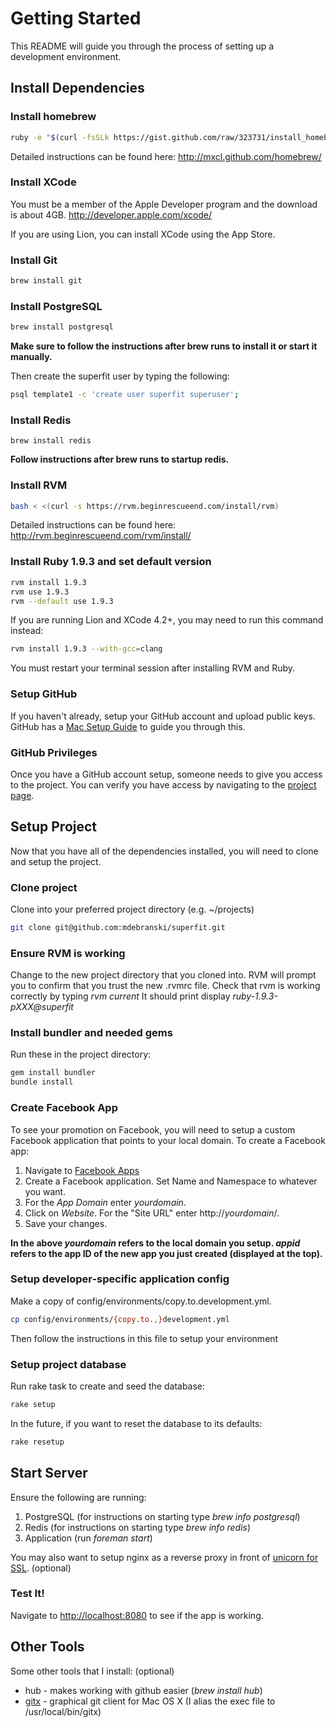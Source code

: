 # Getting Started

This README will guide you through the process of setting up a development environment.

## Install Dependencies

### Install homebrew
```sh
ruby -e "$(curl -fsSLk https://gist.github.com/raw/323731/install_homebrew.rb)"
```

Detailed instructions can be found here: <http://mxcl.github.com/homebrew/>

### Install XCode
You must be a member of the Apple Developer program and the download is about 4GB.
<http://developer.apple.com/xcode/>

If you are using Lion, you can install XCode using the App Store.

### Install Git
```sh
brew install git
```

### Install PostgreSQL
```sh
brew install postgresql
```

**Make sure to follow the instructions after brew runs to install it or start it manually.**

Then create the superfit user by typing the following:

```sh
psql template1 -c 'create user superfit superuser';
```

### Install Redis

```
brew install redis
```

**Follow instructions after brew runs to startup redis.**

### Install RVM
```sh
bash < <(curl -s https://rvm.beginrescueend.com/install/rvm)
```

Detailed instructions can be found here: <http://rvm.beginrescueend.com/rvm/install/>

### Install Ruby 1.9.3 and set default version
```sh
rvm install 1.9.3
rvm use 1.9.3
rvm --default use 1.9.3
```

If you are running Lion and XCode 4.2+, you may need to run this command instead:

```sh
rvm install 1.9.3 --with-gcc=clang
```

You must restart your terminal session after installing RVM and Ruby.

### Setup GitHub
If you haven't already, setup your GitHub account and upload public keys. GitHub has a [Mac Setup Guide](http://help.github.com/mac-set-up-git/) to guide you through this.

### GitHub Privileges
Once you have a GitHub account setup, someone needs to give you access to the project. You can verify you have access by navigating to the [project page](https://github.com/mdebranski/superfit).

## Setup Project

Now that you have all of the dependencies installed, you will need to clone and setup the project.

### Clone project
Clone into your preferred project directory (e.g. ~/projects)

```sh
git clone git@github.com:mdebranski/superfit.git
```

### Ensure RVM is working
Change to the new project directory that you cloned into. RVM will prompt you to confirm that you trust the new .rvmrc file.  Check that rvm is working correctly by typing _rvm current_  It should print display _ruby-1.9.3-pXXX@superfit_

### Install bundler and needed gems
Run these in the project directory:

```sh
gem install bundler
bundle install
```

### Create Facebook App
To see your promotion on Facebook, you will need to setup a custom Facebook application that points to your local
domain. To create a Facebook app:

1. Navigate to [Facebook Apps](http://developers.facebook.com/apps)
2. Create a Facebook application. Set Name and Namespace to whatever you want.
3. For the _App Domain_ enter *yourdomain*.
4. Click on _Website_. For the "Site URL" enter http://*yourdomain*/.
8. Save your changes.

**In the above *yourdomain* refers to the local domain you setup. *appid* refers to the app ID of the new app
you just created (displayed at the top).**

### Setup developer-specific application config
Make a copy of config/environments/copy.to.development.yml.

```sh
cp config/environments/{copy.to.,}development.yml
```

Then follow the instructions in this file to setup your environment

### Setup project database
Run rake task to create and seed the database:

```sh
rake setup
```

In the future, if you want to reset the database to its defaults:

```sh
rake resetup
```

## Start Server

Ensure the following are running:

1. PostgreSQL (for instructions on starting type _brew info postgresql_)
2. Redis (for instructions on starting type _brew info redis_)
3. Application (run _foreman start_)

You may also want to setup nginx as a reverse proxy in front of [unicorn for SSL](http://www.cyberciti.biz/faq/howto-linux-unix-setup-nginx-ssl-proxy/). (optional)

### Test It!
Navigate to <http://localhost:8080> to see if the app is working.

## Other Tools
Some other tools that I install: (optional)

-  hub - makes working with github easier (_brew install hub_)
-  [gitx](http://brotherbard.com/blog/2010/03/experimental-gitx-fork/) - graphical git client for Mac OS X (I alias the exec file to /usr/local/bin/gitx)
